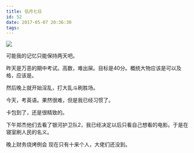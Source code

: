 ```yaml
---
title: 伍月七日
id: 52
date: 2017-05-07 20:36:30
tags:
---
```

![](http://eremite-1252628011.cossh.myqcloud.com/wp-content/uploads/2016/12/6631947375001771755.jpg)

可能我的记忆只能保持两天吧。

昨天是万恶的期中考试。高数，难出屎。目标是40分。概统大物应该是可以及格，应该是。

然后晚上就开始淫乱，打大乱斗刷胜场。

今天，考英语。果然很难，但是我已经习惯了。

卡包到了，还是很精致的。

下午郑杰他们去看了银河护卫队2，我已经决定以后只看自己想看的电影。于是在寝室刷人民的名义。

晚上财务烧烤例会 现在只有十来个人，大佬们还没到。

